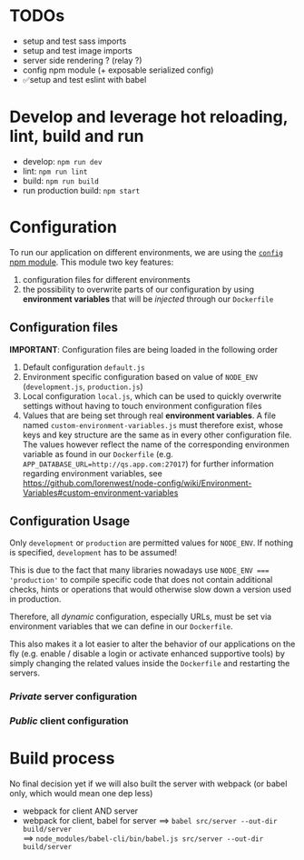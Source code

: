 # TODOs

- setup and test sass imports
- setup and test image imports
- server side rendering ? (relay ?)
- config npm module (+ exposable serialized config)
- ✅setup and test eslint with babel


# Develop and leverage hot reloading, lint, build and run
- develop: `npm run dev`
- lint: `npm run lint`
- build: `npm run build`
- run production build: `npm start`


# Configuration
To run our application on different environments, we are using the [`config` npm module](https://www.npmjs.com/package/config). This module two key features:

1. configuration files for different environments
1. the possibility to overwrite parts of our configuration by using **environment variables** that will be *injected* through our `Dockerfile`


## Configuration files

**IMPORTANT**: Configuration files are being loaded in the following order

1. Default configuration `default.js`
1. Environment specific configuration based on value of `NODE_ENV` (`development.js`, `production.js`)
1. Local configuration `local.js`, which can be used to quickly overwrite settings without having to touch environment configuration files
1. Values that are being set through real **environment variables**. A file named `custom-environment-variables.js` must therefore exist, whose keys and key structure are the same as in every other configuration file. The values however reflect the name of the corresponding environmen variable as found in our `Dockerfile` (e.g. `APP_DATABASE_URL=http://qs.app.com:27017`)
for further information regarding environment variables, see https://github.com/lorenwest/node-config/wiki/Environment-Variables#custom-environment-variables


## Configuration Usage
Only `development` or `production` are permitted values for `NODE_ENV`. If nothing is specified, `development` has to be assumed!  

This is due to the fact that many libraries nowadays use `NODE_ENV === 'production'` to compile specific code that does not contain additional checks, hints or operations that would otherwise slow down a version used in production.

Therefore, all *dynamic* configuration, especially URLs, must be set via environment variables that we can define in our `Dockerfile`.

This also makes it a lot easier to alter the behavior of our applications on the fly (e.g. enable / disable a login or activate enhanced supportive tools) by simply changing the related values inside the `Dockerfile` and restarting the servers.


### *Private* server configuration


### *Public* client configuration


# Build process
No final decision yet if we will also built the server with webpack (or babel only, which would mean one dep less)

- webpack for client AND server
- webpack for client, babel for server
    ==> `babel src/server --out-dir build/server`  
    ==> `node_modules/babel-cli/bin/babel.js src/server --out-dir build/server`
